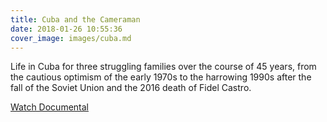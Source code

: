 ```yaml
---
title: Cuba and the Cameraman
date: 2018-01-26 10:55:36
cover_image: images/cuba.md
---
```

Life in Cuba for three struggling families over the course of 45 years, from the cautious optimism of the early 1970s to the harrowing 1990s after the fall of the Soviet Union and the 2016 death of Fidel Castro.


[Watch Documental](https://www.youtube.com/watch?v=lsZ8hDutkeM)
